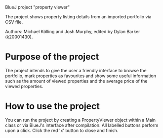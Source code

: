 BlueJ project "property viewer"

The project shows property listing details from an imported portfolio via CSV file.

Authors: Michael Kölling and Josh Murphy, edited by Dylan Barker (k20001430).

Purpose of the project
=======================
The project intends to give the user a friendly interface to browse the portfolio, 
mark properties as favourites and show some useful information such as the amount 
of viewed properties and the average price of the viewed properties.

How to use the project
=======================
You can run the project by creating a PropertyViewer object within a Main class or
via BlueJ's interface after compilation. All labelled buttons perform upon a click. 
Click the red 'x' button to close and finish.
